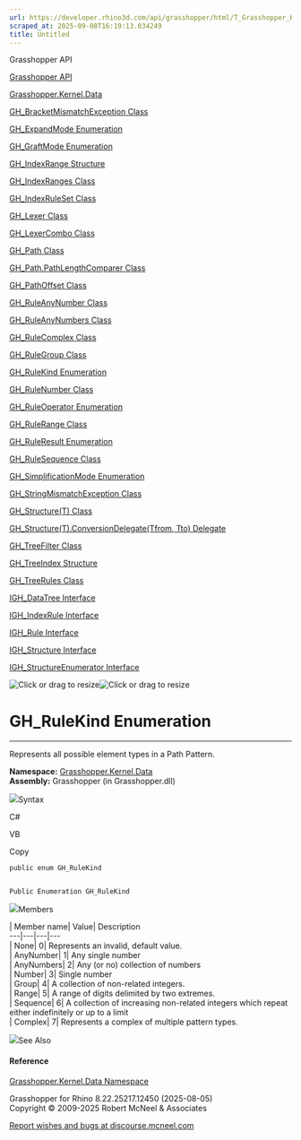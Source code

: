 ```yaml
---
url: https://developer.rhino3d.com/api/grasshopper/html/T_Grasshopper_Kernel_Data_GH_RuleKind.htm
scraped_at: 2025-09-08T16:19:13.034249
title: Untitled
---
```


Grasshopper API

[Grasshopper API](../html/723c01da-9986-4db2-8f53-6f3a7494df75.htm
"Grasshopper API")

[Grasshopper.Kernel.Data](../html/N_Grasshopper_Kernel_Data.htm
"Grasshopper.Kernel.Data")

[GH_BracketMismatchException
Class](../html/T_Grasshopper_Kernel_Data_GH_BracketMismatchException.htm
"GH_BracketMismatchException Class")

[GH_ExpandMode
Enumeration](../html/T_Grasshopper_Kernel_Data_GH_ExpandMode.htm
"GH_ExpandMode Enumeration")

[GH_GraftMode Enumeration](../html/T_Grasshopper_Kernel_Data_GH_GraftMode.htm
"GH_GraftMode Enumeration")

[GH_IndexRange Structure](../html/T_Grasshopper_Kernel_Data_GH_IndexRange.htm
"GH_IndexRange Structure")

[GH_IndexRanges Class](../html/T_Grasshopper_Kernel_Data_GH_IndexRanges.htm
"GH_IndexRanges Class")

[GH_IndexRuleSet Class](../html/T_Grasshopper_Kernel_Data_GH_IndexRuleSet.htm
"GH_IndexRuleSet Class")

[GH_Lexer Class](../html/T_Grasshopper_Kernel_Data_GH_Lexer.htm "GH_Lexer
Class")

[GH_LexerCombo Class](../html/T_Grasshopper_Kernel_Data_GH_LexerCombo.htm
"GH_LexerCombo Class")

[GH_Path Class](../html/T_Grasshopper_Kernel_Data_GH_Path.htm "GH_Path Class")

[GH_Path.PathLengthComparer
Class](../html/T_Grasshopper_Kernel_Data_GH_Path_PathLengthComparer.htm
"GH_Path.PathLengthComparer Class")

[GH_PathOffset Class](../html/T_Grasshopper_Kernel_Data_GH_PathOffset.htm
"GH_PathOffset Class")

[GH_RuleAnyNumber
Class](../html/T_Grasshopper_Kernel_Data_GH_RuleAnyNumber.htm
"GH_RuleAnyNumber Class")

[GH_RuleAnyNumbers
Class](../html/T_Grasshopper_Kernel_Data_GH_RuleAnyNumbers.htm
"GH_RuleAnyNumbers Class")

[GH_RuleComplex Class](../html/T_Grasshopper_Kernel_Data_GH_RuleComplex.htm
"GH_RuleComplex Class")

[GH_RuleGroup Class](../html/T_Grasshopper_Kernel_Data_GH_RuleGroup.htm
"GH_RuleGroup Class")

[GH_RuleKind Enumeration](../html/T_Grasshopper_Kernel_Data_GH_RuleKind.htm
"GH_RuleKind Enumeration")

[GH_RuleNumber Class](../html/T_Grasshopper_Kernel_Data_GH_RuleNumber.htm
"GH_RuleNumber Class")

[GH_RuleOperator
Enumeration](../html/T_Grasshopper_Kernel_Data_GH_RuleOperator.htm
"GH_RuleOperator Enumeration")

[GH_RuleRange Class](../html/T_Grasshopper_Kernel_Data_GH_RuleRange.htm
"GH_RuleRange Class")

[GH_RuleResult
Enumeration](../html/T_Grasshopper_Kernel_Data_GH_RuleResult.htm
"GH_RuleResult Enumeration")

[GH_RuleSequence Class](../html/T_Grasshopper_Kernel_Data_GH_RuleSequence.htm
"GH_RuleSequence Class")

[GH_SimplificationMode
Enumeration](../html/T_Grasshopper_Kernel_Data_GH_SimplificationMode.htm
"GH_SimplificationMode Enumeration")

[GH_StringMismatchException
Class](../html/T_Grasshopper_Kernel_Data_GH_StringMismatchException.htm
"GH_StringMismatchException Class")

[GH_Structure(T) Class](../html/T_Grasshopper_Kernel_Data_GH_Structure_1.htm
"GH_Structure\(T\) Class")

[GH_Structure(T).ConversionDelegate(Tfrom, Tto)
Delegate](../html/T_Grasshopper_Kernel_Data_GH_Structure_1_ConversionDelegate_2.htm
"GH_Structure\(T\).ConversionDelegate\(Tfrom, Tto\) Delegate")

[GH_TreeFilter Class](../html/T_Grasshopper_Kernel_Data_GH_TreeFilter.htm
"GH_TreeFilter Class")

[GH_TreeIndex Structure](../html/T_Grasshopper_Kernel_Data_GH_TreeIndex.htm
"GH_TreeIndex Structure")

[GH_TreeRules Class](../html/T_Grasshopper_Kernel_Data_GH_TreeRules.htm
"GH_TreeRules Class")

[IGH_DataTree Interface](../html/T_Grasshopper_Kernel_Data_IGH_DataTree.htm
"IGH_DataTree Interface")

[IGH_IndexRule Interface](../html/T_Grasshopper_Kernel_Data_IGH_IndexRule.htm
"IGH_IndexRule Interface")

[IGH_Rule Interface](../html/T_Grasshopper_Kernel_Data_IGH_Rule.htm "IGH_Rule
Interface")

[IGH_Structure Interface](../html/T_Grasshopper_Kernel_Data_IGH_Structure.htm
"IGH_Structure Interface")

[IGH_StructureEnumerator
Interface](../html/T_Grasshopper_Kernel_Data_IGH_StructureEnumerator.htm
"IGH_StructureEnumerator Interface")

![Click or drag to resize](../icons/TocOpen.gif)![Click or drag to
resize](../icons/TocClose.gif)

# GH_RuleKind Enumeration  
  
---  
  
Represents all possible element types in a Path Pattern.

**Namespace:** [Grasshopper.Kernel.Data](N_Grasshopper_Kernel_Data.htm)  
**Assembly:** Grasshopper (in Grasshopper.dll)

![](../icons/SectionExpanded.png)Syntax

C#

VB

Copy

    
    
    public enum GH_RuleKind
    
    
    Public Enumeration GH_RuleKind

![](../icons/SectionExpanded.png)Members

| Member name| Value| Description  
---|---|---|---  
| None| 0|  Represents an invalid, default value.  
| AnyNumber| 1|  Any single number  
| AnyNumbers| 2|  Any (or no) collection of numbers  
| Number| 3|  Single number  
| Group| 4|  A collection of non-related integers.  
| Range| 5|  A range of digits delimited by two extremes.  
| Sequence| 6|  A collection of increasing non-related integers which repeat
either indefinitely or up to a limit  
| Complex| 7|  Represents a complex of multiple pattern types.  
  
![](../icons/SectionExpanded.png)See Also

#### Reference

[Grasshopper.Kernel.Data Namespace](N_Grasshopper_Kernel_Data.htm)

Grasshopper for Rhino 8.22.25217.12450 (2025-08-05)  
Copyright © 2009-2025 Robert McNeel & Associates

[Report wishes and bugs at
discourse.mcneel.com](https://discourse.mcneel.com/c/grasshopper)

